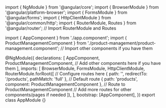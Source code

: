 
import { NgModule } from '@angular/core';
import { BrowserModule } from '@angular/platform-browser';
import { FormsModule } from '@angular/forms';
import { HttpClientModule } from '@angular/common/http';
import { RouterModule, Routes } from '@angular/router'; // Import RouterModule and Routes

import { AppComponent } from './app.component';
import { ProductManagementComponent } from './product-management/product-management.component';
// Import other components if you have them

@NgModule({
  declarations: [
    AppComponent,
    ProductManagementComponent,
    // Add other components here if you have them
  ],
  imports: [
    BrowserModule,
    FormsModule,
    HttpClientModule,
    RouterModule.forRoot([ // Configure routes here
      { path: '', redirectTo: '/products', pathMatch: 'full' }, // Default route
      { path: 'products', component: ProductManagementComponent }, // Route to ProductManagementComponent
      // Add more routes for other components/pages if needed
    ]),
  ],
  bootstrap: [AppComponent],
})
export class AppModule {}


